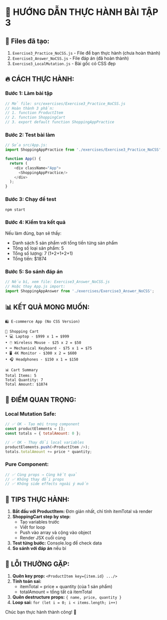 # 🚀 HƯỚNG DẪN THỰC HÀNH BÀI TẬP 3

## 📁 Files đã tạo:
1. `Exercise3_Practice_NoCSS.js` - File để bạn thực hành (chưa hoàn thành)
2. `Exercise3_Answer_NoCSS.js` - File đáp án (đã hoàn thành)
3. `Exercise3_LocalMutation.js` - Bài gốc có CSS đẹp

## 🔥 CÁCH THỰC HÀNH:

### Bước 1: Làm bài tập
```javascript
// Mở file: src/exercises/Exercise3_Practice_NoCSS.js
// Hoàn thành 3 phần:
// 1. function ProductItem
// 2. function ShoppingCart  
// 3. export default function ShoppingAppPractice
```

### Bước 2: Test bài làm
```javascript
// Sửa src/App.js:
import ShoppingAppPractice from './exercises/Exercise3_Practice_NoCSS';

function App() {
  return (
    <div className="App">
      <ShoppingAppPractice/>
    </div>
  );
}
```

### Bước 3: Chạy để test
```bash
npm start
```

### Bước 4: Kiểm tra kết quả
Nếu làm đúng, bạn sẽ thấy:
- Danh sách 5 sản phẩm với tổng tiền từng sản phẩm
- Tổng số loại sản phẩm: 5
- Tổng số lượng: 7 (1+2+1+2+1)
- Tổng tiền: $1874

### Bước 5: So sánh đáp án
```javascript
// Nếu bí, xem file: Exercise3_Answer_NoCSS.js
// Hoặc thay App.js import:
import ShoppingAppAnswer from './exercises/Exercise3_Answer_NoCSS';
```

## 📊 KẾT QUẢ MONG MUỐN:

```
🛍️ E-commerce App (No CSS Version)

🛒 Shopping Cart
• 💻 Laptop - $999 x 1 = $999
• 🖱️ Wireless Mouse - $25 x 2 = $50  
• ⌨️ Mechanical Keyboard - $75 x 1 = $75
• 🖥️ 4K Monitor - $300 x 2 = $600
• 🎧 Headphones - $150 x 1 = $150

📊 Cart Summary
Total Items: 5
Total Quantity: 7
Total Amount: $1874
```

## 🎯 ĐIỂM QUAN TRỌNG:

### Local Mutation Safe:
```javascript
// ✅ OK - Tạo mới trong component
const productElements = [];
const totals = { totalAmount: 0 };

// ✅ OK - Thay đổi local variables
productElements.push(<ProductItem />);
totals.totalAmount += price * quantity;
```

### Pure Component:
```javascript
// ✅ Cùng props → Cùng kết quả
// ✅ Không thay đổi props
// ✅ Không side effects ngoài ý muốn
```

## 🔧 TIPS THỰC HÀNH:

1. **Bắt đầu với ProductItem:** Đơn giản nhất, chỉ tính itemTotal và render
2. **ShoppingCart step by step:**
   - Tạo variables trước
   - Viết for loop
   - Push vào array và cộng vào object
   - Render JSX cuối cùng
3. **Test từng bước:** Console.log để check data
4. **So sánh với đáp án** nếu bí

## 🚨 LỖI THƯỜNG GẶP:

1. **Quên key prop:** `<ProductItem key={item.id} .../>`
2. **Tính toán sai:**
   - itemTotal = price × quantity (của 1 sản phẩm)
   - totalAmount = tổng tất cả itemTotal
3. **Quên destructure props:** `{ name, price, quantity }`
4. **Loop sai:** `for (let i = 0; i < items.length; i++)`

Chúc bạn thực hành thành công! 🎉
